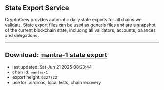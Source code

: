 ## State Export Service
CryptoCrew provides automatic daily state exports for all chains we validate. State export files can be used as genesis files and are a snapshot of the current blockchain state, including all validators, accounts, balances and delegations.

---
**Download: [mantra-1 state export](https://dl-eu2.ccvalidators.com/SERVICE/mantrachain/mantra-1_export_6327722.json)**
---

- last updated: Sat Jun 21 2025 08:23:44
- chain id: `mantra-1`
- export height: `6327722`
- use for: airdrops, local tests, chain recovery
